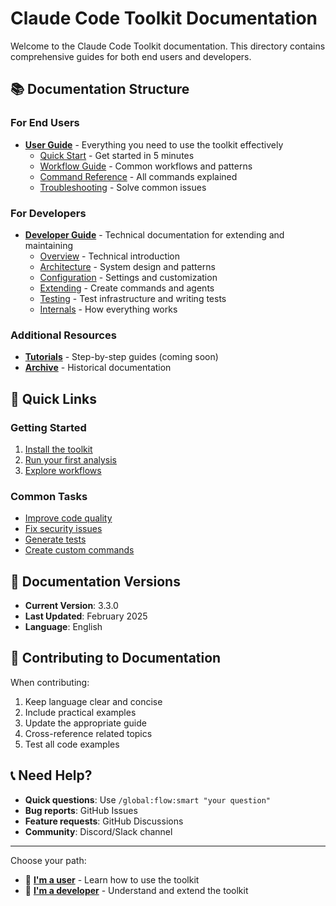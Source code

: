 # Claude Code Toolkit Documentation

Welcome to the Claude Code Toolkit documentation. This directory contains comprehensive guides for both end users and developers.

## 📚 Documentation Structure

### For End Users
- **[User Guide](user-guide/)** - Everything you need to use the toolkit effectively
  - [Quick Start](user-guide/README.md) - Get started in 5 minutes
  - [Workflow Guide](user-guide/workflow-guide.md) - Common workflows and patterns
  - [Command Reference](user-guide/command-reference.md) - All commands explained
  - [Troubleshooting](user-guide/troubleshooting.md) - Solve common issues

### For Developers
- **[Developer Guide](developer-guide/)** - Technical documentation for extending and maintaining
  - [Overview](developer-guide/README.md) - Technical introduction
  - [Architecture](developer-guide/architecture.md) - System design and patterns
  - [Configuration](developer-guide/configuration.md) - Settings and customization
  - [Extending](developer-guide/extending.md) - Create commands and agents
  - [Testing](developer-guide/testing.md) - Test infrastructure and writing tests
  - [Internals](developer-guide/internals.md) - How everything works

### Additional Resources
- **[Tutorials](tutorials/)** - Step-by-step guides (coming soon)
- **[Archive](archive/)** - Historical documentation

## 🚀 Quick Links

### Getting Started
1. [Install the toolkit](user-guide/README.md#installation)
2. [Run your first analysis](user-guide/README.md#your-first-analysis)
3. [Explore workflows](user-guide/workflow-guide.md)

### Common Tasks
- [Improve code quality](user-guide/workflow-guide.md#common-workflows)
- [Fix security issues](user-guide/command-reference.md#sec-commands)
- [Generate tests](user-guide/command-reference.md#gen-commands)
- [Create custom commands](developer-guide/extending.md)

## 📖 Documentation Versions

- **Current Version**: 3.3.0
- **Last Updated**: February 2025
- **Language**: English

## 🤝 Contributing to Documentation

When contributing:
1. Keep language clear and concise
2. Include practical examples
3. Update the appropriate guide
4. Cross-reference related topics
5. Test all code examples

## 📞 Need Help?

- **Quick questions**: Use `/global:flow:smart "your question"`
- **Bug reports**: GitHub Issues
- **Feature requests**: GitHub Discussions
- **Community**: Discord/Slack channel

---

Choose your path:
- 👤 **[I'm a user](user-guide/)** - Learn how to use the toolkit
- 🔧 **[I'm a developer](developer-guide/)** - Understand and extend the toolkit